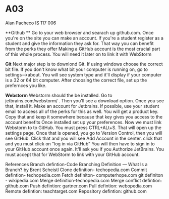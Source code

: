 # A03
Alan Pacheco
IS 117 006

**Github **
Go to your web browser and searach up github.com.
Once you're on the site you can make an account. If you're a student register as a student and give the information they ask for. That way you can benefit from the perks they offer
Making a GitHub account is the most crucial part of this whole process. You will need it later on to link it with WebStorm

**Git**
Next  major step is to downlond Git. If using windows choose the correct bit file. If you don't know what bit your computer is running on, go to settings-->about. You will see system type and it'll display if your computer is a 32 or 64 bit computer.
After choosing the correct file, set up the prefernces you like.

**Webstorm**
Webstorm should the be installed. Go to jetbrains.com/webstorm/ . Then you'll see a download option. Once you see that, install it.
Make an account for Jetbrains.
If possible, use your student email to access all of the perks for this as well. You will get a product key. Copy that and keep it somewhere because that key gives you access to the account benefits
Once installed set up your preferences.
Now we must link Webstorm to to GitHub. You must press CTRL+ALt+S. That will open up the settings page. Once that is opened, you go to Version Control, then you will see GitHub. Click that and you will see Add Account in the center. click that and you must click on "log in via GitHub"
You will then have to sign in to your GitHub account once again. It'll ask you if you Authorize JetBrains. You must accept that for WebStorm to link with your GitHub account.
  
  References
Branch defintion-Code Branching Definition — What Is a Branch? by Brent Scheistl
Clone definition- techopedia.com
Commit defintion- techopedia.com
Fetch definiton- computerhope.com
git definiton - wikipedia.com
Merge definition-techopedia.com 
Merge conflict defintion: github.com 
Push defintion: gartner.com
Pull defintion: webopedia.com 
Remote defintion: teachtarget.com
Repository defintion: github.com
